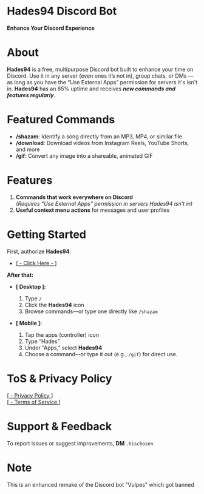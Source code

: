 # Hades94 Discord Bot  
__Enhance Your Discord Experience__  

# About  
**Hades94** is a free, multipurpose Discord bot built to enhance your time on Discord. Use it in any server (even ones it’s not in), group chats, or DMs — as long as you have the “Use External Apps” permission for servers it's isn't in. **Hades94** has an 85% uptime and receives ___new commands and features regularly___.  

# Featured Commands  
- **/shazam**: Identify a song directly from an MP3, MP4, or similar file  
- **/download**: Download videos from Instagram Reels, YouTube Shorts, and more  
- **/gif**: Convert any image into a shareable, animated GIF  

# Features  
1. **Commands that work everywhere on Discord**  
   *(Requires “Use External Apps” permission in servers Hades94 isn’t in)*  
2. **Useful context menu actions** for messages and user profiles  

# Getting Started  
First, authorize **Hades94**:  
- [[ - Click Here - ]](https://anoxle.github.io/hades94/authorize)  

**After that:**  
- **[ Desktop ]:**  
  1. Type `/`  
  2. Click the **Hades94** icon  
  3. Browse commands—or type one directly like `/shazam`  

- **[ Mobile ]:**  
  1. Tap the apps (controller) icon  
  2. Type “Hades”  
  3. Under “Apps,” select **Hades94**  
  4. Choose a command—or type it out (e.g., `/gif`) for direct use.  

# ToS & Privacy Policy  
[[ - Privacy Policy ]](https://anoxle.github.io/hades94/privacy)  
[[ - Terms of Service ]](https://anoxle.github.io/hades94/tos)  

# Support & Feedback  
To report issues or suggest improvements, **DM** `.hischosen`  

# Note  
This is an enhanced remake of the Discord bot "Vulpes" which got banned 
